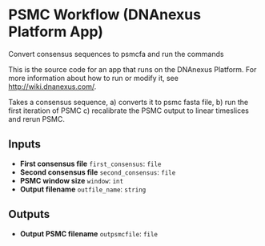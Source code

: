 <!-- dx-header -->
# PSMC Workflow (DNAnexus Platform App)

Convert consensus sequences to psmcfa and run the commands

This is the source code for an app that runs on the DNAnexus Platform.
For more information about how to run or modify it, see
http://wiki.dnanexus.com/.
<!-- /dx-header -->

Takes a consensus sequence, a) converts it to psmc fasta file, b) run the first iteration of PSMC c) recalibrate the PSMC output to linear timeslices and rerun PSMC.

<!--
TODO: This app directory was automatically generated by dx-app-wizard;
please edit this Readme.md file to include essential documentation about
your app that would be helpful to users. (Also see the
Readme.developer.md.) Once you're done, you can remove these TODO
comments.

For more info, see http://wiki.dnanexus.com/Developer-Portal.
-->

<!--
TODO: Fill in additional info about how to use each input and output
below.
-->

## Inputs

* **First consensus file** ``first_consensus``: ``file``
* **Second consensus file** ``second_consensus``: ``file``
* **PSMC window size** ``window``: ``int``
* **Output filename** ``outfile_name``: ``string``

## Outputs

* **Output PSMC filename** ``outpsmcfile``: ``file``
